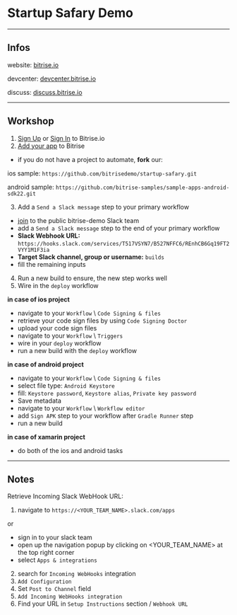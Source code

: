 # Startup Safary Demo

---

## Infos

website: [bitrise.io](https://www.bitrise.io)

devcenter: [devcenter.bitrise.io](http://devcenter.bitrise.io)

discuss: [discuss.bitrise.io](https://discuss.bitrise.io)

---

## Workshop

1. [Sign Up](https://www.bitrise.io/users/sign_up) or [Sign In](https://www.bitrise.io/users/sign_in) to Bitrise.io
2. [Add your app](https://www.bitrise.io/apps/add) to Bitrise
  - if you do not have a project to automate, __fork__ our:

ios sample: `https://github.com/bitrisedemo/startup-safary.git`

android sample: `https://github.com/bitrise-samples/sample-apps-android-sdk22.git`

3. Add a `Send a Slack message` step to your primary workflow

  - [join](https://bitrise-demo.herokuapp.com/) to the public bitrise-demo Slack team
  - add a `Send a Slack message` step to the end of your primary workflow
  - __Slack Webhook URL:__ `https://hooks.slack.com/services/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`
  - __Target Slack channel, group or username:__ `builds`
  - fill the remaining inputs

4. Run a new build to ensure, the new step works well
5. Wire in the `deploy` workflow

__in case of ios project__

- navigate to your `Workflow` \ `Code Signing & files`
- retrieve your code sign files by using `Code Signing Doctor`
- upload your code sign files
- navigate to your `Workflow` \ `Triggers`
- wire in your `deploy` workflow
- run a new build with the `deploy` workflow 

__in case of android project__

- navigate to your `Workflow` \ `Code Signing & files`
- select file type: `Android Keystore`
- fill: `Keystore password`, `Keystore alias`, `Private key password`
- Save metadata
- navigate to your `Workflow` \ `Workflow editor`
- add `Sign APK` step to your workflow after `Gradle Runner` step
- run a new build

__in case of xamarin project__

- do both of the ios and android tasks

---

## Notes

Retrieve Incoming Slack WebHook URL:

1. navigate to `https://<YOUR_TEAM_NAME>.slack.com/apps`

or

  - sign in to your slack team
  - open up the navigation popup by clicking on <YOUR_TEAM_NAME> at the top right corner
  - select `Apps & integrations`

2. search for `Incoming WebHooks` integration
3. `Add Configuration`
4. Set `Post to Channel` field
5. `Add Incoming WebHooks integration`
6. Find your URL in `Setup Instructions` section / `Webhook URL`


